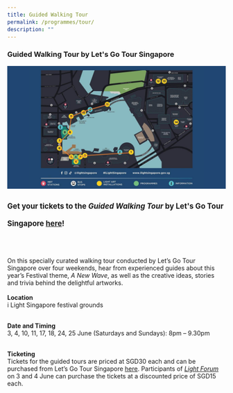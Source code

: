 ```yaml
---
title: Guided Walking Tour
permalink: /programmes/tour/
description: ""
---
```

### Guided Walking Tour by Let's Go Tour Singapore
<a target="_blank" href="https://letsgotoursingapore.com/events/ilight-singapore-tour/"><img src="/images/Programmes/presentation%201.jpg"></a>
<p style="font-size:17px; line-height:40px">
<b>Get your tickets to the <i>Guided Walking Tour</i> by Let's Go Tour Singapore <a target="_blank" href="https://letsgotoursingapore.com/events/ilight-singapore-tour/">here</a>!</b><br><br>

On this specially curated walking tour conducted by Let’s Go Tour Singapore over four weekends, hear from experienced guides about this year’s Festival theme, <i>A New Wave</i>, as well as the creative ideas, stories and trivia behind the delightful artworks.<br><br>
<b>Location</b><br>
i Light Singapore festival grounds<br><br>
	
<b>Date and Timing</b><br>
3, 4, 10, 11, 17, 18, 24, 25 June (Saturdays and Sundays): 8pm – 9.30pm<br><br>

<b>Ticketing</b><br>
Tickets for the guided tours are priced at SGD30 each and can be purchased from Let’s Go Tour Singapore <a target="_blank" href="https://letsgotoursingapore.com/events/ilight-singapore-tour/">here</a>. Participants of <i><a target="_blank" href="/programmes/light-forum">Light Forum</a></i> on 3 and 4 June can purchase the tickets at a discounted price of SGD15 each.
</p>
